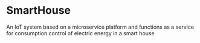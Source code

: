 # SmartHouse
An IoT system based on a microservice platform and functions as a service for consumption control of electric energy in a smart house  
